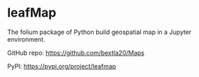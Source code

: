 # leafMap

The folium package of Python build geospatial map in a Jupyter environment.

GitHub repo: https://github.com/bextla20/Maps

PyPI: https://pypi.org/project/leafmap
